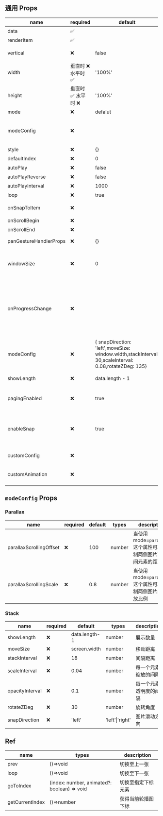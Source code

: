 ## 通用 Props

| name                   | required            | default                                                                                               | types                                                                                                                    | description                                                                                                                  |
| ---------------------- | ------------------- | ----------------------------------------------------------------------------------------------------- | ------------------------------------------------------------------------------------------------------------------------ | ---------------------------------------------------------------------------------------------------------------------------- |
| data                   | ✅                  |                                                                                                       | T[]                                                                                                                      | 即将渲染的数据集合                                                                                                           |
| renderItem             | ✅                  |                                                                                                       | (data: T, index: number) => React.ReactNode                                                                              | 渲染元素的方法                                                                                                               |
| vertical               | ❌                  | false                                                                                                 | boolean                                                                                                                  | 将元素垂直布局而不是水平                                                                                                     |
| width                  | 垂直时 ❌ 水平时 ✅ | '100%'                                                                                                | number \| undefined                                                                                                      | 指定每一项的宽度                                                                                                             |
| height                 | 垂直时 ✅ 水平时 ❌ | '100%'                                                                                                | number \| undefined                                                                                                      | 指定每一项的高度                                                                                                             |
| mode                   | ❌                  | defalut                                                                                               | 'horizontal-stack'\|'vertical-stack'\|'parallax'                                                                         | 轮播图播放模式                                                                                                               |
| modeConfig             | ❌                  |                                                                                                       |                                                                                                                          | 不同 mode 对应不同配置，详情见下方[modeConfig](#`modeConfig` Props)                                                          |
| style                  | ❌                  | {}                                                                                                    | ViewStyle                                                                                                                | 轮播图容器样式                                                                                                               |
| defaultIndex           | ❌                  | 0                                                                                                     | number                                                                                                                   | 默认 index                                                                                                                   |
| autoPlay               | ❌                  | false                                                                                                 | boolean                                                                                                                  | 是否自动播放                                                                                                                 |
| autoPlayReverse        | ❌                  | false                                                                                                 | boolean                                                                                                                  | 是否倒序自动播放                                                                                                             |
| autoPlayInterval       | ❌                  | 1000                                                                                                  | autoPlayInterval                                                                                                         | 自动播放的间隔                                                                                                               |
| loop                   | ❌                  | true                                                                                                  | boolean                                                                                                                  | 是否循环播放                                                                                                                 |
| onSnapToItem           | ❌                  |                                                                                                       | (index: number) => void                                                                                                  | 切换至另一张轮播图时触发                                                                                                     |
| onScrollBegin          | ❌                  |                                                                                                       | () => void                                                                                                               | 切换动画开始时触发                                                                                                           |
| onScrollEnd            | ❌                  |                                                                                                       | (previous: number, current: number) => void                                                                              | 切换动画结束时触发                                                                                                           |
| panGestureHandlerProps | ❌                  | {}                                                                                                    | Omit<Partial\<PanGestureHandlerProps\>,'onHandlerStateChange'>                                                           | PanGestureHandler props                                                                                                      |
| windowSize             | ❌                  | 0                                                                                                     | number                                                                                                                   | 能响应平移手势事件的最大 item 数量，0 表示所有元素都会先响应                                                                 |
| onProgressChange       | ❌                  |                                                                                                       | onProgressChange?: (offsetProgress: number,absoluteProgress: number) => void                                             | 当滚动进度发生变化时触发 `offsetProgress`:总的偏移值 (0 390 780 ...); `absoluteProgress`:转化为 index 的进度变化 (0 1 2 ...) |
| modeConfig             | ❌                  | { snapDirection: 'left',moveSize: window.width,stackInterval: 30,scaleInterval: 0.08,rotateZDeg: 135} | {moveSize?: number;stackInterval?: number;scaleInterval?: number;rotateZDeg?: number;snapDirection?: 'left' \| 'right';} | 堆栈视图的动画样式                                                                                                           |
| showLength             | ❌                  | data.length - 1                                                                                       | number                                                                                                                   | 堆栈视图中展示元素的最大数量                                                                                                 |
| pagingEnabled          | ❌                  | true                                                                                                  | boolean                                                                                                                  | 当值为 true 时，滚动条会停在滚动视图的尺寸的整数倍位置。                                                                     |
| enableSnap             | ❌                  | true                                                                                                  | boolean                                                                                                                  | 如果启用，松开触摸会滚动到最近的元素，当 pagingEnabled=false 时有效                                                          |
| customConfig           | ❌                  |                                                                                                       | () => {type?: 'negative' \| 'positive';viewCount?: number;}                                                              | 自定义轮播图内部配置                                                                                                         |
| customAnimation        | ❌                  |                                                                                                       | (value: number) => Animated.AnimatedStyleProp<ViewStyle>                                                                 | 自定动画，详情见[customAnimation demo](todo)                                                                                 |

## `modeConfig` Props

### Parallax

| name                    | required | default | types  | description                                                     |
| ----------------------- | -------- | ------- | ------ | --------------------------------------------------------------- |
| parallaxScrollingOffset | ❌       | 100     | number | 当使用 mode=`parallax`,这个属性可以控制两侧图片离中间元素的距离 |
| parallaxScrollingScale  | ❌       | 0.8     | number | 当使用 mode=`parallax`,这个属性可以控制两侧图片的缩放比例       |

### Stack

| name            | required | default       | types           | description            |
| --------------- | -------- | ------------- | --------------- | ---------------------- |
| showLength      | ❌       | data.length-1 | number          | 展示数量               |
| moveSize        | ❌       | screen.width  | number          | 移动距离               |
| stackInterval   | ❌       | 18            | number          | 间隔距离               |
| scaleInterval   | ❌       | 0.04          | number          | 每一个元素缩放的间隔   |
| opacityInterval | ❌       | 0.1           | number          | 每一个元素透明度的间隔 |
| rotateZDeg      | ❌       | 30            | number          | 旋转角度               |
| snapDirection   | ❌       | 'left'        | 'left'\|'right' | 图片滑动方向           |

## Ref

| name            | types                                       | description        |
| --------------- | ------------------------------------------- | ------------------ |
| prev            | ()=>void                                    | 切换至上一张       |
| loop            | ()=>void                                    | 切换至下一张       |
| goToIndex       | (index: number, animated?: boolean) => void | 切换至指定下标元素 |
| getCurrentIndex | ()=>number                                  | 获得当前轮播图下标 |
